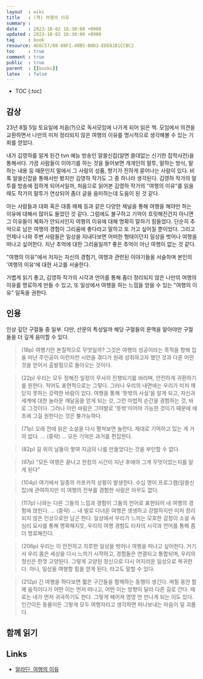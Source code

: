 ```yaml
---
layout  : wiki
title   : (책) 여행의 이유
summary :
date    : 2023-10-02 16:30:00 +0900
updated : 2023-10-02 16:30:00 +0900
tag     : book
resource: 4E6C57/00-88F1-48B5-B0D2-EDE81B1CCBC2
toc     : true
comment : true
public  : true
parent  : [[books]]
latex   : false
---
```

* TOC
{:toc}

## 감상

23년 8월 5일 토요일에 처음(?)으로 독서모임에 나가게 되어 읽은 책. 모임에서 의견을 교환하면서 나만의 미처 정리되지 않은 여행의 이유를 명시적으로 생각해볼 수 있는 기회를 얻었다.

내가 김영하를 알게 된건 tvn 예능 방송인 알쓸신잡(알면 쓸데없는 신기한 잡학사전)을 통해서다. 가끔 사람들이 이야기를 하는 것을 들어보면 개개인의 말투, 말하는 방식, 말하는 내용 등 때문인지 말에서 그 사람의 성품, 향기가 진하게 묻어나는 사람이 있다. 비록 알쓸신잡을 통해서만 봤지만 김영하 작가도 그 중 하나라 생각된다. 김영하 작가의 말투를 방송에 접하게 되어서일까, 처음으로 읽어본 김영하 작가의 "여행의 이유"를 읽을 때도 작가의 말투가 연상되어 좀더 글을 음미하는데 도움이 된 것 같다.

아는 사람들과 대화 혹은 대중 매체 등과 같은 다양한 채널을 통해 여행을 해야만 하는 이유에 대해서 많이도 들었던 것 같다. 그럼에도 불구하고 기억이 흐릿해진건지 아니면 그 이유들이 체화가 안되서인지 여행의 이유에 대해 명확히 말하기 힘들었다. 단순히 추억으로 남은 여행의 경험이 그리움에 좋다라고 말하고 또 가고 싶어질 뿐이었다. 그리고 언제나 나와 주변 사람들은 일상을 지내다보면 어떠한 형태이던지 일상을 벗어나 여행을 떠나고 싶어한다. 지난 추억에 대한 그리움일까? 좋은 추억이 아닌 여행이 없는 것 같다.

"여행의 이유"에서 저자는 자신의 경험기, 여행과 관련된 이야기들을 서술하며 본인의 '여행의 이유'에 대한 사고를 서술한다.

가볍게 읽기 좋고, 김영하 작가의 시각과 언어를 통해 좀더 정리되지 않은 나만의 여행의 이유를 명료하게 만들 수 있고, 또 일상에서 여행을 하는 느낌을 얻을 수 있는 "여행의 이유" 일독을 권한다.

## 인용

인상 깊던 구절들 중 일부. 다만, 산문의 특성일까 해당 구절들의 문맥을 알아야만 구절들을 더 깊게 음미할 수 있다.

> (18p)
> 여행기란 본질적으로 무엇일까? 그것은 여행의 성공이라는 목적을 향해 집을 떠난 주인공이 이런저런 시련을 겪다가 원래 성취하고자 했던 것과 다른 어떤 것을 얻어서 출발점으로 돌아오는 것이다.

> (22p)
> 우리는 모두 정해진 일정이 무사히 진행되기를 바라며, 안전하게 귀환하기를 원한다. 적어도 표면적으로는 그렇다. 그러나 우리의 내면에는 우리가 미처 깨닫지 못하는 강력한 바람이 있다. 여행을 통해 '뜻밖의 사실'을 알게 되고, 자신과 세계에 대한 놀라운 깨달음을 얻게 되는 것, 그런 마법적 순간을 경험하는 것, 바로 그것이다. 그러나 이런 바람은 그야발로 '뜻밖'이어야 가능한 것이기 때문에 애초에 그걸 원한다는 것은 불가능하다.

> (71p)
> 오래 전에 읽은 소설을 다시 펼쳐보면 놀란다. 제대로 기억하고 있는 게 거의 없다.
> ... (중략) ...
> 모든 기억은 과거를 편집한다.

> (82p)
> 길 위의 날들이 쌓여 지금의 나를 만들었다는 것을 부인할 수 없다.

> (97p)
> "모든 여행은 끝나고 한참의 시간이 지난 후에야 그게 무엇이었는지를 알게 된다"

> (104p)
> 여기에서 일종의 카프카적 상황이 발생한다. 수십 명이 프로그램(알쓸신잡)에 관여하지만 이 여행의 전부를 경험한 사람은 아무도 없다.

> (117p)
> 나와는 다른 그들의 느낌과 경험이 그들의 언어로 표현되어 내 여행의 경험에 얹힌다.
> ... (중략) ...
> 내 발로 다녀온 여행은 생생하고 강렬하지만 미처 정리되지 않은 인상으로만 남곤 한다. 일상에서 우리가 느끼는 모호한 감정이 소설 속 심리 묘사를 통해 명확해지듯, 우리의 여행 경험도 타자의 시각과 언어를 통해 좀더 명료해진다.

> (206p)
> 우리는 이 안전하고 지루한 일상을 벗어나 여행을 떠나고 싶어한다. 거기서 우리 몸은 세상을 다시 느끼기 시작하고, 경험들은 연결되고 통합되며, 우리의 정신은 한껏 고양된다. 그렇게 고양된 정신으로 다시 어지러운 일상으로 복귀한다. 아니, 일상을 여행할 힘을 얻게 된다, 라고도 말할 수 있다.

> (212p)
> 긴 여행을 하다보면 짧은 구간들을 함께하는 동행이 생긴다. 며칠 동안 함께 움직이다가 어떤 이는 먼저 떠나고, 어떤 이는 방향이 달라 다른 길로 간다. 때로는 내가 먼저 귀국하기도 한다. 그렇게 헤어져 영영 안 만나게 되는 이도 있다. 인간이든 동물이든 그렇게 모두 여행자라고 생각하면 떠나보내는 마음이 덜 괴롭다.

## 함께 읽기

## Links
- [알라딘, 여행의 이유](http://aladin.kr/p/Jesba)

